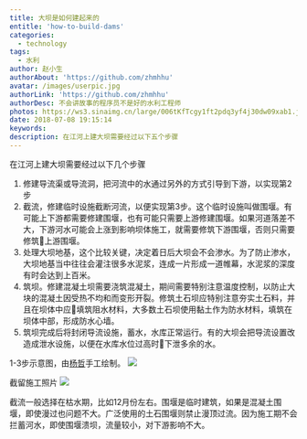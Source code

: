 ```yaml
---
title: 大坝是如何建起来的
entitle: 'how-to-build-dams'
categories:
  - technology
tags:
  - 水利
author: 赵小生
authorAbout: 'https://github.com/zhmhhu'
avatar: /images/userpic.jpg
authorLink: 'https://github.com/zhmhhu'
authorDesc: 不会讲故事的程序员不是好的水利工程师
photos: https://ws3.sinaimg.cn/large/006tKfTcgy1ft2pdq3yf4j30dw09xab1.jpg
date: 2018-07-08 19:15:14
keywords:
description: 在江河上建大坝需要经过以下五个步骤
---
```


在江河上建大坝需要经过以下几个步骤
1. 修建导流渠或导流洞，把河流中的水通过另外的方式引导到下游，以实现第2步
2. 截流，修建临时设施截断河流，以便实现第3步。这个临时设施叫做围堰。有可能上下游都需要修建围堰，也有可能只需要上游修建围堰。如果河道落差不大，下游河水可能会上涨到影响坝体施工，就需要修筑下游围堰，否则只需要修筑上游围堰。
3. 处理大坝地基，这个比较关键，决定着日后大坝会不会渗水。为了防止渗水，大坝地基当中往往会灌注很多水泥浆，连成一片形成一道帷幕，水泥浆的深度有时会达到上百米。
4. 筑坝。修建混凝土坝需要浇筑混凝土，期间需要特别注意温度控制，以防止大块的混凝土因受热不均和而变形开裂。修筑土石坝应特别注意夯实土石料，并且在坝体中应填筑阻水材料，大多数土石坝使用黏土作为防水材料，填筑在坝体中部，形成防水心墙。
5. 筑坝完成后将封闭导流设施，蓄水，水库正常运行。有的大坝会把导流设置改造成泄水设施，以便在水库水位过高时下泄多余的水。

1-3步示意图，由[杨哲](https://www.zhihu.com/people/yang-zhe-18/)手工绘制。
![](https://ws1.sinaimg.cn/large/006tKfTcgy1ft2pcs26hdj30mr0csgm5.jpg)

截留施工照片
![](https://ws3.sinaimg.cn/large/006tKfTcgy1ft2pdq3yf4j30dw09xab1.jpg)

截流一般选择在枯水期，比如12月份左右。围堰是临时建筑，如果是混凝土围堰，即使漫过也问题不大。广泛使用的土石围堰则禁止漫顶过流。因为施工期不会拦蓄河水，即使围堰溃坝，流量较小，对下游影响不大。